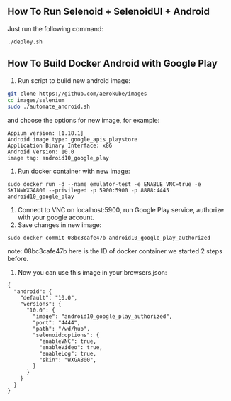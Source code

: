 How To Run Selenoid + SelenoidUI + Android
------------------------------------------

Just run the following command:
```
./deploy.sh
```

How To Build Docker Android with Google Play
--------------------------------------------

1) Run script to build new android image:
```bash
git clone https://github.com/aerokube/images
cd images/selenium
sudo ./automate_android.sh
```
and choose the options for new image, for example:
```
Appium version: [1.18.1]
Android image type: google_apis_playstore
Application Binary Interface: x86
Android Version: 10.0
image tag: android10_google_play
```
1) Run docker container with new image:
```
sudo docker run -d --name emulator-test -e ENABLE_VNC=true -e SKIN=WXGA800 --privileged -p 5900:5900 -p 8888:4445 android10_google_play
```
1) Connect to VNC on localhost:5900, run Google Play service, authorize with your google account.
1) Save changes in new image:
```
sudo docker commit 08bc3cafe47b android10_google_play_authorized
```
note: 08bc3cafe47b here is the ID of docker container we started 2 steps before.
1) Now you can use this image in your browsers.json:
```
{
  "android": {
    "default": "10.0",
    "versions": {
      "10.0": {
        "image": "android10_google_play_authorized",
        "port": "4444",
        "path": "/wd/hub",
        "selenoid:options": {
          "enableVNC": true,
          "enableVideo": true,
          "enableLog": true,
          "skin": "WXGA800",
        }
      }
    }
  }
}

```
